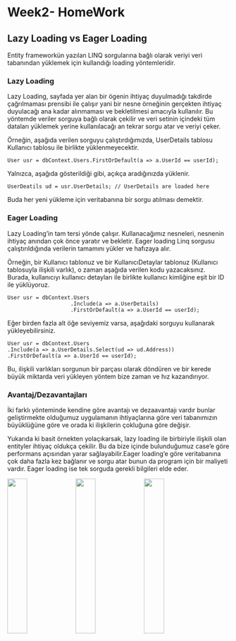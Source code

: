 # Week2- HomeWork

## Lazy Loading vs Eager Loading
Entity frameworkün yazılan LINQ sorgularına bağlı olarak veriyi veri tabanından yüklemek için kullandığı loading yöntemleridir.

### Lazy Loading

Lazy Loading, sayfada yer alan bir ögenin ihtiyaç duyulmadığı takdirde çağrılmaması prensibi ile çalışır
yani bir nesne örneğinin gerçekten ihtiyaç duyulacağı ana kadar alınmaması ve bekletilmesi amacıyla kullanılır.
Bu yöntemde veriler sorguya bağlı olarak çekilir ve veri setinin içindeki tüm dataları yüklemek yerine kullanılacağı an tekrar sorgu atar ve veriyi çeker.

Örneğin, aşağıda verilen sorguyu çalıştırdığımızda, UserDetails tablosu Kullanıcı tablosu ile birlikte yüklenmeyecektir.
```
User usr = dbContext.Users.FirstOrDefault(a => a.UserId == userId);
```
Yalnızca, aşağıda gösterildiği gibi, açıkça aradığınızda yüklenir.

```
UserDeatils ud = usr.UserDetails; // UserDetails are loaded here
```
Buda her yeni yükleme için veritabanına bir sorgu atılması demektir.

### Eager Loading

Lazy Loading’in tam tersi yönde çalışır.
Kullanacağımız nesneleri, nesnenin ihtiyaç anından çok önce yaratır ve bekletir.
Eager loading Linq sorgusu çalıştırıldığında verilerin tamamını yükler ve hafızaya alır.


Örneğin, bir Kullanıcı tablonuz ve bir KullanıcıDetaylar tablonuz (Kullanıcı tablosuyla ilişkili varlık),
o zaman aşağıda verilen kodu yazacaksınız. Burada, kullanıcıyı kullanıcı detayları ile birlikte kullanıcı kimliğine eşit bir ID ile yüklüyoruz.

```
User usr = dbContext.Users
                    .Include(a => a.UserDetails)
                    .FirstOrDefault(a => a.UserId == userId);
```

Eğer birden fazla alt öğe seviyemiz varsa, aşağıdaki sorguyu kullanarak yükleyebilirsiniz.

```
User usr = dbContext.Users
.Include(a => a.UserDetails.Select(ud => ud.Address))
.FirstOrDefault(a => a.UserId == userId);
```
Bu, ilişkili varlıkları sorgunun bir parçası olarak döndüren ve bir kerede büyük miktarda veri yükleyen yöntem bize zaman ve hız kazandırıyor.

### Avantaj/Dezavantajları

İki farklı yönteminde kendine göre avantajı ve dezaavantajı vardır bunlar geliştirmekte olduğumuz uygulamanın ihtiyaçlarına göre
veri tabanımızın büyüklüğüne göre ve orada ki ilişkilerin çokluğuna göre değişir.

Yukarıda ki basit örnekten yolaçıkarsak, lazy loading ile birbiriyle ilişkili olan entityler ihtiyaç oldukça çekilir.
Bu da bize içinde bulunduğumuz case’e göre performans açısından yarar sağlayabilir.Eager loading’e göre veritabanına çok daha fazla kez bağlanır
ve sorgu atar bunun da program için bir maliyeti vardır. Eager loading ise tek sorguda gerekli bilgileri elde eder.



<img src="https://user-images.githubusercontent.com/99819569/190926899-edd04d49-5018-467e-8a27-2f4810ea6cdb.png" width="30%" height="30%"/>  <img src="https://user-images.githubusercontent.com/99819569/190926911-6866265a-d37c-4e04-b560-3a9d96f57a7d.png" width="30%" height="30%"/>  <img src="https://user-images.githubusercontent.com/99819569/190926929-22fccb8d-1e77-43f8-bba9-6a7ee4384140.png" width="30%" height="30%"/>

